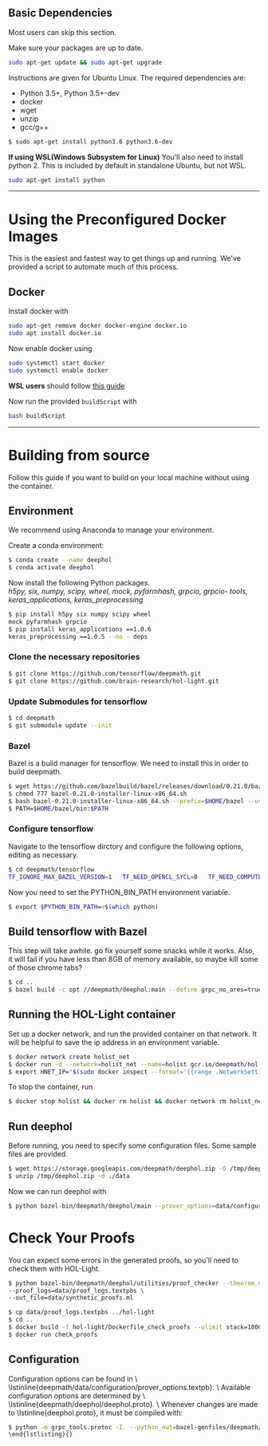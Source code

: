 ## Basic Dependencies
Most users can skip this section.  

Make sure your packages are up to date.
```bash
sudo apt-get update && sudo apt-get upgrade
```

Instructions are given for Ubuntu Linux. The required dependencies are:  

- Python 3.5+, Python 3.5+-dev
- docker
- wget
- unzip
- gcc/g++

```bash
$ sudo apt-get install python3.6 python3.6-dev
```

**If using WSL(Windows Subsystem for Linux)**
You'll also need to install python 2. This is included by default in standalone Ubuntu, but not WSL.
```bash
sudo apt-get install python
```

---

# Using the Preconfigured Docker Images
This is the easiest and fastest way to get things up and running. We've provided a script to automate much of this process.

## Docker
Install docker with 
```bash
sudo apt-get remove docker docker-engine docker.io
sudo apt install docker.io
```

Now enable docker using  
```bash
sudo systemctl start docker
sudo systemctl enable docker
```

**WSL users** should follow [this guide](https://nickjanetakis.com/blog/setting-up-docker-for-windows-and-wsl-to-work-flawlessly#configure-docker-for-windows)


Now run the provided `buildScript` with  
```bash
bash buildScript
```

---

# Building from source
Follow this guide if you want to build on your local machine without using the container.

## Environment
We recommend using Anaconda to manage your environment.  

Create a conda environment:  
```bash
$ conda create --name deephol
$ conda activate deephol
```

Now install the following Python packages.  
*h5py, six,
numpy, scipy, wheel, mock, pyfarmhash, grpcio, grpcio-
tools, keras_applications, keras_preprocessing*

```sh
$ pip install h5py six numpy scipy wheel
mock pyfarmhash grpcio  
$ pip install keras_applications ==1.0.6
keras_preprocessing ==1.0.5 --no - deps
```

### Clone the necessary repositories
```bash
$ git clone https://github.com/tensorflow/deepmath.git
$ git clone https://github.com/brain-research/hol-light.git
```

### Update Submodules for tensorflow

```bash
$ cd deepmath 
$ git submodule update --init
```

### Bazel
Bazel is a build manager for tensorflow. We need to install this in order to build deepmath.

```bash
$ wget https://github.com/bazelbuild/bazel/releases/download/0.21.0/bazel-0.21.0-installer-linux-x86_64.sh
$ chmod 777 bazel-0.21.0-installer-linux-x86_64.sh
$ bash bazel-0.21.0-installer-linux-x86_64.sh --prefix=$HOME/bazel --user
$ PATH=$HOME/bazel/bin:$PATH
```

### Configure tensorflow
Navigate to the tensorflow dirctory and configure the following options, editing as necessary.

```bash
$ cd deepmath/tensorflow
TF_IGNORE_MAX_BAZEL_VERSION=1   TF_NEED_OPENCL_SYCL=0   TF_NEED_COMPUTECPP=1   TF_NEED_ROCM=0   TF_NEED_CUDA=0   TF_ENABLE_XLA=0   TF_DOWNLOAD_CLANG=0   TF_NEED_MPI=0   TF_SET_ANDROID_WORKSPACE=0 CC_OPT_FLAGS="-march=native -Wno-sign-compare"  ./configure
```

Now you need to set the PYTHON_BIN_PATH environment variable.
```bash
$ export $PYTHON_BIN_PATH=<$(which python)
```

## Build tensorflow with Bazel

This step will take awhile. go fix yourself some snacks while it works. Also, it will fail if you have less than 8GB of memory available, so maybe kill some of those chrome tabs?

```bash
$ cd ..
$ bazel build -c opt //deepmath/deephol:main --define grpc_no_ares=true --python_path=$PYTHON_BIN_PATH
```

## Running the HOL-Light container  
Set up a docker network, and run the provided container on that network. It will be helpful to save the ip address in an environment variable.

```sh
$ docker network create holist_net
$ docker run -d --network=holist_net --name=holist gcr.io/deepmath/hol-light
$ export HNET_IP="$(sudo docker inspect --format='{{range .NetworkSettings.Networks}}{{.IPAddress}}{{end}}' holist)"
```

To stop the container, run  

```sh
$ docker stop holist && docker rm holist && docker network rm holist_net
```

## Run deephol
Before running, you need to specify some configuration files. Some sample files are provided.  


```sh
$ wget https://storage.googleapis.com/deepmath/deephol.zip -O /tmp/deephol.zip
$ unzip /tmp/deephol.zip -d ./data
```

Now we can run deephol with 
```sh
$ python bazel-bin/deepmath/deephol/main --prover_options=data/configuration/prover_options.textpb --output=data/proof_logs.textpbs --proof_assistant_server_address=$HNET_IP:2000
```

# Check Your Proofs
You can expect some errors in the generated proofs, so you'll need to check them with HOL-Light.  

```sh
$ python bazel-bin/deepmath/deephol/utilities/proof_checker --theorem_database=/data/theorem_database_v1.1.textpb \ 
--proof_logs=data/proof_logs.textpbs \ 
--out_file=data/synthetic_proofs.ml

$ cp data/proof_logs.textpbs ../hol-light
$ cd ..
$ docker build -f hol-light/Dockerfile_check_proofs --ulimit stack=1000000000 --tag check_proofs hol-light/
$ docker run check_proofs
```

## Configuration
Configuration options can be found in \\ \lstinline{deepmath/data/configuration/prover_options.textpb}. \\ Available configuration options are determined by \\ \lstinline{deepmath/deephol/deephol.proto}. \\ Whenever changes are made to \lstinline{deephol.proto}, it must be compiled with: 

```sh
$ python -m grpc_tools.protoc -I. --python_out=bazel-genfiles/deepmath/deephol/ deepmath/deephol/deephol.proto
\end{lstlisting}{}
```
